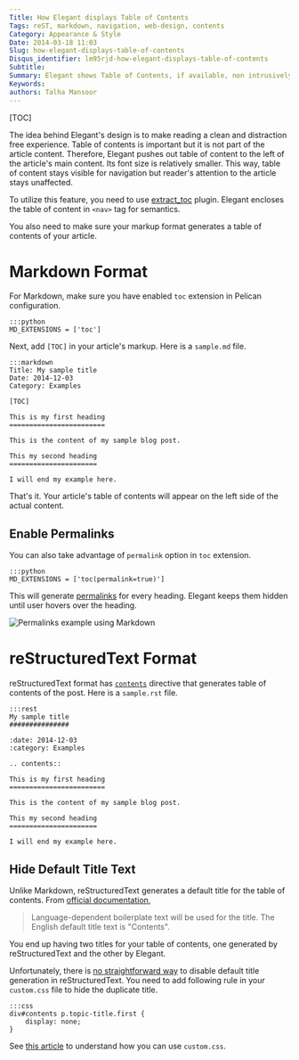 ```yaml
---
Title: How Elegant displays Table of Contents
Tags: reST, markdown, navigation, web-design, contents
Category: Appearance & Style
Date: 2014-03-18 11:03
Slug: how-elegant-displays-table-of-contents
Disqus_identifier: lm95rjd-how-elegant-displays-table-of-contents
Subtitle:
Summary: Elegant shows Table of Contents, if available, non intrusively to give a clean reading experience to the visitor
Keywords:
authors: Talha Mansoor
---
```


[TOC]

The idea behind Elegant's design is to make reading a clean and distraction
free experience. Table of contents is important but it is not part of the
article content. Therefore, Elegant pushes out table of content to the left of
the article's main content. Its font size is relatively smaller. This way,
table of content stays visible for navigation but reader's attention to the
article stays unaffected.

To utilize this feature, you need to use
[extract_toc](https://github.com/getpelican/pelican-plugins) plugin. Elegant
encloses the table of content in `<nav>` tag for semantics.

You also need to make sure your markup format generates a table of contents of
your article.

# Markdown Format

For Markdown, make sure you have enabled `toc` extension in Pelican
configuration.

    :::python
    MD_EXTENSIONS = ['toc']

Next, add `[TOC]` in your article's markup. Here is a `sample.md` file.

    :::markdown
    Title: My sample title
    Date: 2014-12-03
    Category: Examples

    [TOC]

    This is my first heading
    ========================

    This is the content of my sample blog post.

    This my second heading
    ======================

    I will end my example here.

That's it. Your article's table of contents will appear on the left side of the
actual content.

## Enable Permalinks

You can also take advantage of `permalink` option in `toc` extension.

    :::python
    MD_EXTENSIONS = ['toc(permalink=true)']

This will generate
[permalinks](https://github.com/waylan/Python-Markdown/pull/252) for every
heading. Elegant keeps them hidden until user hovers over the heading.

![Permalinks example using Markdown]({static}/images/elegant-theme-toc-permalinks.png)

# reStructuredText Format

reStructuredText format has
[`contents`](http://docutils.sourceforge.net/docs/ref/rst/directives.html#table-of-contents)
directive that generates table of contents of the post. Here is a `sample.rst`
file.

    :::rest
    My sample title
    ###############

    :date: 2014-12-03
    :category: Examples

    .. contents::

    This is my first heading
    ========================

    This is the content of my sample blog post.

    This my second heading
    ======================

    I will end my example here.

## Hide Default Title Text

Unlike Markdown, reStructuredText generates a default title for the table of
contents. From [official
documentation](http://docutils.sourceforge.net/docs/ref/rst/directives.html#table-of-contents),

> Language-dependent boilerplate text will be used for the title. The English
> default title text is "Contents".

You end up having two titles for your table of contents, one generated by
reStructuredText and the other by Elegant.

Unfortunately, there is [no straightforward
way](https://github.com/Pelican-Elegant/elegant/issues/54) to disable default
title generation in reStructuredText. You need to add following rule in your
`custom.css` file to hide the duplicate title.

    :::css
    div#contents p.topic-title.first {
        display: none;
    }

See [this article](how-to-use-custom-css "How to use custom.css") to understand how you can use
`custom.css`.

